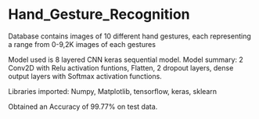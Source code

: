 # Hand_Gesture_Recognition

Database contains images of 10 different hand gestures, each representing a range from 0-9,2K images of each gestures

Model used is 8 layered CNN keras sequential model. 
Model summary: 2 Conv2D with Relu activation funtions, Flatten, 2 dropout layers, dense output layers with Softmax activation functions.

Libraries imported: Numpy, Matplotlib, tensorflow, keras, sklearn

Obtained an Accuracy of 99.77% on test data.
